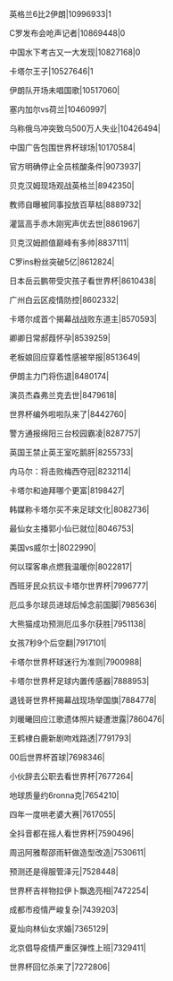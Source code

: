 英格兰6比2伊朗|10996933|1

C罗发布会呛声记者|10869448|0

中国水下考古又一大发现|10827168|0

卡塔尔王子|10527646|1

伊朗队开场未唱国歌|10517060|

塞内加尔vs荷兰|10460997|

乌称俄乌冲突致乌500万人失业|10426494|

中国广告包围世界杯球场|10170584|

官方明确停止全员核酸条件|9073937|

贝克汉姆现场观战英格兰|8942350|

教师自曝被同事投放百草枯|8889732|

灌篮高手赤木刚宪声优去世|8861967|

贝克汉姆颜值巅峰有多帅|8837111|

C罗ins粉丝突破5亿|8612824|

日本岳云鹏带受灾孩子看世界杯|8610438|

广州白云区疫情防控|8602332|

卡塔尔成首个揭幕战战败东道主|8570593|

卿卿日常郝葭怀孕|8539259|

老板娘回应穿着性感被举报|8513649|

伊朗主力门将伤退|8480174|

演员杰森弗兰克去世|8479618|

世界杯编外啦啦队来了|8442760|

警方通报绵阳三台校园霸凌|8287757|

英国王禁止英王室吃鹅肝|8255733|

内马尔：将击败梅西夺冠|8232114|

卡塔尔和迪拜哪个更富|8198427|

韩媒称卡塔尔买不来足球文化|8082736|

最仙女主播郭小仙已就位|8046753|

美国vs威尔士|8022990|

何以琛客串点燃我温暖你|8022817|

西班牙民众抗议卡塔尔世界杯|7996777|

厄瓜多尔球员进球后悼念前国脚|7985636|

大熊猫成功预测厄瓜多尔获胜|7951138|

女孩7秒9个后空翻|7917101|

卡塔尔世界杯球迷行为准则|7900988|

卡塔尔世界杯足球内置传感器|7888953|

退钱哥世界杯揭幕战现场举国旗|7884778|

刘暖曦回应江歌遗体照片疑遭泄露|7860476|

王鹤棣白鹿新剧吻戏路透|7791793|

00后世界杯首球|7698346|

小伙辞去公职去看世界杯|7677264|

地球质量约6ronna克|7654210|

四年一度哄老婆大赛|7617055|

全抖音都在摇人看世界杯|7590496|

周迅阿雅帮邵雨轩做造型改造|7530611|

预测还是得服管泽元|7528448|

世界杯吉祥物拉伊卜飘逸亮相|7472254|

成都市疫情严峻复杂|7439203|

夏灿向林仙女求婚|7365129|

北京倡导疫情严重区弹性上班|7329411|

世界杯回忆杀来了|7272806|

